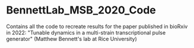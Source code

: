 # BennettLab_MSB_2020_Code
Contains all the code to recreate results for the paper published in bioRxiv in 2022: "Tunable dynamics in a multi-strain transcriptional pulse generator" (Matthew Bennett's lab at Rice University)
